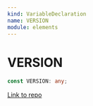 ```yaml
---
kind: VariableDeclaration
name: VERSION
module: elements
---
```


# VERSION

```ts
const VERSION: any;
```

[Link to repo](https://github.com/timdeschryver/angular/blob/master/packages/elements/src/version.ts#L13-L13)
